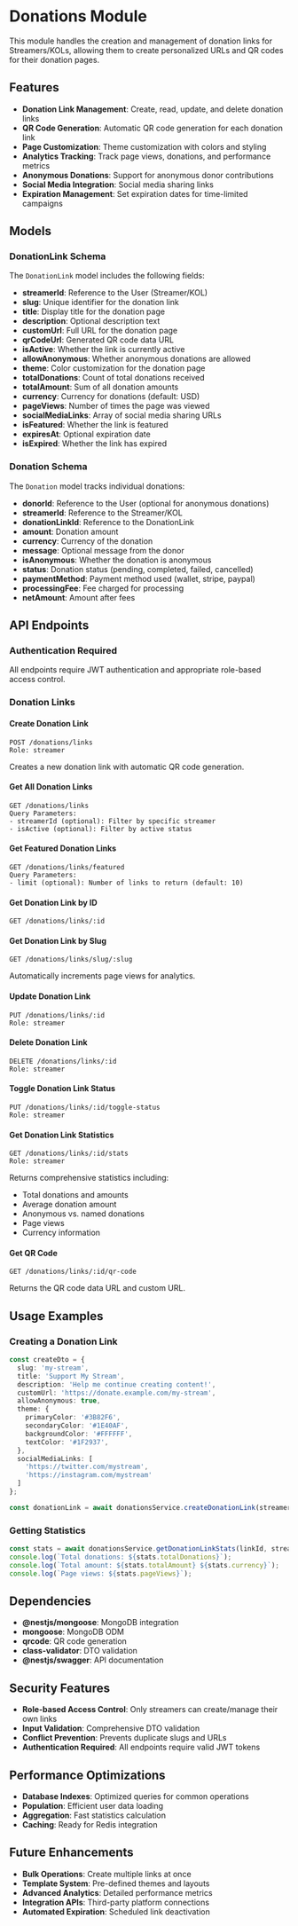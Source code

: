 # Donations Module

This module handles the creation and management of donation links for Streamers/KOLs, allowing them to create personalized URLs and QR codes for their donation pages.

## Features

- **Donation Link Management**: Create, read, update, and delete donation links
- **QR Code Generation**: Automatic QR code generation for each donation link
- **Page Customization**: Theme customization with colors and styling
- **Analytics Tracking**: Track page views, donations, and performance metrics
- **Anonymous Donations**: Support for anonymous donor contributions
- **Social Media Integration**: Social media sharing links
- **Expiration Management**: Set expiration dates for time-limited campaigns

## Models

### DonationLink Schema

The `DonationLink` model includes the following fields:

- **streamerId**: Reference to the User (Streamer/KOL)
- **slug**: Unique identifier for the donation link
- **title**: Display title for the donation page
- **description**: Optional description text
- **customUrl**: Full URL for the donation page
- **qrCodeUrl**: Generated QR code data URL
- **isActive**: Whether the link is currently active
- **allowAnonymous**: Whether anonymous donations are allowed
- **theme**: Color customization for the donation page
- **totalDonations**: Count of total donations received
- **totalAmount**: Sum of all donation amounts
- **currency**: Currency for donations (default: USD)
- **pageViews**: Number of times the page was viewed
- **socialMediaLinks**: Array of social media sharing URLs
- **isFeatured**: Whether the link is featured
- **expiresAt**: Optional expiration date
- **isExpired**: Whether the link has expired

### Donation Schema

The `Donation` model tracks individual donations:

- **donorId**: Reference to the User (optional for anonymous donations)
- **streamerId**: Reference to the Streamer/KOL
- **donationLinkId**: Reference to the DonationLink
- **amount**: Donation amount
- **currency**: Currency of the donation
- **message**: Optional message from the donor
- **isAnonymous**: Whether the donation is anonymous
- **status**: Donation status (pending, completed, failed, cancelled)
- **paymentMethod**: Payment method used (wallet, stripe, paypal)
- **processingFee**: Fee charged for processing
- **netAmount**: Amount after fees

## API Endpoints

### Authentication Required

All endpoints require JWT authentication and appropriate role-based access control.

### Donation Links

#### Create Donation Link
```
POST /donations/links
Role: streamer
```

Creates a new donation link with automatic QR code generation.

#### Get All Donation Links
```
GET /donations/links
Query Parameters:
- streamerId (optional): Filter by specific streamer
- isActive (optional): Filter by active status
```

#### Get Featured Donation Links
```
GET /donations/links/featured
Query Parameters:
- limit (optional): Number of links to return (default: 10)
```

#### Get Donation Link by ID
```
GET /donations/links/:id
```

#### Get Donation Link by Slug
```
GET /donations/links/slug/:slug
```
Automatically increments page views for analytics.

#### Update Donation Link
```
PUT /donations/links/:id
Role: streamer
```

#### Delete Donation Link
```
DELETE /donations/links/:id
Role: streamer
```

#### Toggle Donation Link Status
```
PUT /donations/links/:id/toggle-status
Role: streamer
```

#### Get Donation Link Statistics
```
GET /donations/links/:id/stats
Role: streamer
```

Returns comprehensive statistics including:
- Total donations and amounts
- Average donation amount
- Anonymous vs. named donations
- Page views
- Currency information

#### Get QR Code
```
GET /donations/links/:id/qr-code
```

Returns the QR code data URL and custom URL.

## Usage Examples

### Creating a Donation Link

```typescript
const createDto = {
  slug: 'my-stream',
  title: 'Support My Stream',
  description: 'Help me continue creating content!',
  customUrl: 'https://donate.example.com/my-stream',
  allowAnonymous: true,
  theme: {
    primaryColor: '#3B82F6',
    secondaryColor: '#1E40AF',
    backgroundColor: '#FFFFFF',
    textColor: '#1F2937',
  },
  socialMediaLinks: [
    'https://twitter.com/mystream',
    'https://instagram.com/mystream'
  ]
};

const donationLink = await donationsService.createDonationLink(streamerId, createDto);
```

### Getting Statistics

```typescript
const stats = await donationsService.getDonationLinkStats(linkId, streamerId);
console.log(`Total donations: ${stats.totalDonations}`);
console.log(`Total amount: ${stats.totalAmount} ${stats.currency}`);
console.log(`Page views: ${stats.pageViews}`);
```

## Dependencies

- **@nestjs/mongoose**: MongoDB integration
- **mongoose**: MongoDB ODM
- **qrcode**: QR code generation
- **class-validator**: DTO validation
- **@nestjs/swagger**: API documentation

## Security Features

- **Role-based Access Control**: Only streamers can create/manage their own links
- **Input Validation**: Comprehensive DTO validation
- **Conflict Prevention**: Prevents duplicate slugs and URLs
- **Authentication Required**: All endpoints require valid JWT tokens

## Performance Optimizations

- **Database Indexes**: Optimized queries for common operations
- **Population**: Efficient user data loading
- **Aggregation**: Fast statistics calculation
- **Caching**: Ready for Redis integration

## Future Enhancements

- **Bulk Operations**: Create multiple links at once
- **Template System**: Pre-defined themes and layouts
- **Advanced Analytics**: Detailed performance metrics
- **Integration APIs**: Third-party platform connections
- **Automated Expiration**: Scheduled link deactivation 